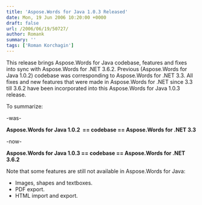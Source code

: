 ```yaml
---
title: 'Aspose.Words for Java 1.0.3 Released'
date: Mon, 19 Jun 2006 10:20:00 +0000
draft: false
url: /2006/06/19/50727/
author: Romank
summary: ''
tags: ['Roman Korchagin']
---
```


This release brings Aspose.Words for Java codebase, features and fixes into sync with Aspose.Words for .NET 3.6.2. Previous (Aspose.Words for Java 1.0.2) codebase was corresponding to Aspose.Words for .NET 3.3. All fixes and new features that were made in Aspose.Words for .NET since 3.3 till 3.6.2 have been incorporated into this Aspose.Words for Java 1.0.3 release.

To summarize:

\-was-

**Aspose.Words for Java 1.0.2  == codebase == Aspose.Words for .NET 3.3**

\-now-

**Aspose.Words for Java 1.0.3 == codebase == Aspose.Words for .NET 3.6.2**

Note that some features are still not available in Aspose.Words for Java:

*   Images, shapes and textboxes.
*   PDF export.
*   HTML import and export.







